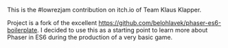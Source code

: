 This is the #lowrezjam contribution on itch.io of Team Klaus Klapper.

Project is a fork of the excellent https://github.com/belohlavek/phaser-es6-boilerplate. I decided to use this as a starting point to learn more about Phaser in ES6 during the production of a very basic game.
